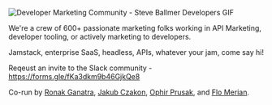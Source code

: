 ![Developer Marketing Community - Steve Ballmer Developers GIF](https://gfycat.com/ConfusedGracefulArgentinehornedfrog.gif)

We're a crew of 600+ passionate marketing folks working in API Marketing, developer tooling, or actively marketing to developers.

Jamstack, enterprise SaaS, headless, APIs, whatever your jam, come say hi!

Reqeust an invite to the Slack community - https://forms.gle/fKa3dkm9b46GjkQe8

Co-run by [Ronak Ganatra](https://twitter.com/gunnyganatra), [Jakub Czakon](https://twitter.com/jczakon/), [Ophir Prusak](https://www.linkedin.com/in/ophirprusak/), and [Flo Merian](https://twitter.com/fmerian).